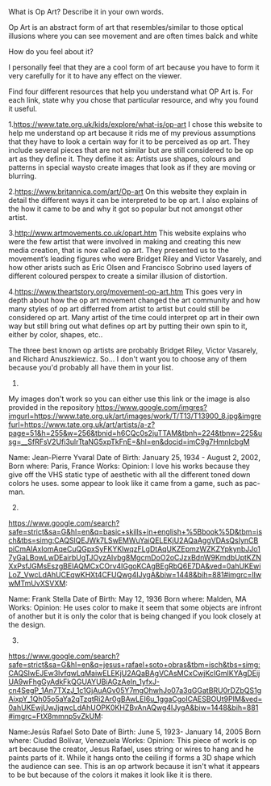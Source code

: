 What is Op Art? Describe it in your own words.

Op Art is an abstract form of art that resembles/similar to those optical illusions where you can see movement and are 
often times balck and white

How do you feel about it?

I personally feel that they are a cool form of art because you have to form it very carefully for it to have any effect
on the viewer.

Find four different resources that help you understand what OP Art is. For each link, state why you chose that particular
resource, and why you found it useful.

1.https://www.tate.org.uk/kids/explore/what-is/op-art
I chose this website to help me understand op art because it rids me of my previous assumptions that they have to look a
certain way for it to be perceived as op art. They include several pieces that are not similar but are still considered to
be op art as they define it. They define it as: Artists use shapes, colours and patterns in special waysto create images
that look as if they are moving or blurring.

2.https://www.britannica.com/art/Op-art
On this website they explain in detail the different ways it can be interpreted to be op art. I also explains of the how
it came to be and why it got so popular but not amongst other artist.

3.http://www.artmovements.co.uk/opart.htm
This website explains who were the few artist that were involved in making and creating this new media creation, that is
now called op art. They presented us to the movement’s leading figures who were Bridget Riley and Victor Vasarely, and how
other arists such as Eric Olsen and Francisco Sobrino used layers of different coloured perspex to create a similar illusion
of distortion.

4.https://www.theartstory.org/movement-op-art.htm
This goes very in depth about how the op art movement changed the art community and how many styles of op art differred from
artist to artist but could still be considered op art. Many artist of the time could interpret op art in their own way but
still bring out what defines op art by putting their own spin to it, either by color, shapes, etc..

The three best known op artists are probably Bridget Riley, Victor Vasarely, and Richard Anuszkiewicz.
So... I don't want you to choose any of them because you'd probably all have them in your list.

1.
My images don't work so you can either use this link or the image is also provided in the repository 
https://www.google.com/imgres?imgurl=https://www.tate.org.uk/art/images/work/T/T13/T13900_8.jpg&imgrefurl=https://www.tate.org.uk/art/artists/a-z?page=51&h=255&w=256&tbnid=h6CQc0s2juTTAM&tbnh=224&tbnw=225&usg=__SfRFsV2Ufi3ulrTtaNG5xpTkFnE=&hl=en&docid=imC9g7HmnIcbgM


Name: Jean-Pierre Yvaral
Date of Birth: January 25, 1934 - August 2, 2002,
Born where: Paris, France
Works: 
Opinion:
I love his works because they give off the VHS static type of aesthetic with all the different toned down colors he uses. some appear to look like it came from a game, such as pac-man.

2.
https://www.google.com/search?safe=strict&sa=G&hl=en&q=basic+skills+in+english+%5Bbook%5D&tbm=isch&tbs=simg:CAQSlQEJWk7LSwEMWuYaiQELEKjU2AQaAggVDAsQsIynCBpiCmAIAxIomAqeCuQGpxSyFKYKlwqzFLgDtAqUKZEpmzWZKZYpkynbJJo17yGaLBowLwDEairbUgTJOyzAlvbg8MgcmDoO2oCJzxBdnW9KmdbUptKZNXxPsfJGMsEszgBEIAQMCxCOrv4IGgoKCAgBEgRbQ6E7DA&ved=0ahUKEwiLoZ_VwcLdAhUCEqwKHXt4CFUQwg4IJygA&biw=1448&bih=881#imgrc=IIwwMTmUvXSVXM:

Name: Frank Stella
Date of Birth: May 12, 1936
Born where: Malden, MA
Works:
Opinion:
He uses color to make it seem that some objects are infront of another but it is only the color that is being changed if you look closely at the design.

3.
https://www.google.com/search?safe=strict&sa=G&hl=en&q=jesus+rafael+soto+obras&tbm=isch&tbs=simg:CAQSlwEJEw3lvfqwLqMaiwELEKjU2AQaBAgVCAsMCxCwjKcIGmIKYAgDEijUA9wFhgGyAdkFkQGUAYUBiAGzAeIn_1yfxJ-cn4SegP_1An7TXzJ_1c1GjAuAGv05Y7mgOhwhJo07a3qGGatBRU0rDZbQS1gAixpY_1Qh05o5aYa2qTzqtRi2Ar0gBAwLEI6u_1ggaCgoICAESBOUt9PIM&ved=0ahUKEwjUwJjqwcLdAhUOPK0KHZBvAnAQwg4IJygA&biw=1448&bih=881#imgrc=FtX8mmnp5vZkUM:

Name:Jesús Rafael Soto
Date of Birth: June 5, 1923- January 14, 2005
Born where: Ciudad Bolívar, Venezuela 
Works:
Opinion:
This piece of work is op art because the creator, Jesus Rafael, uses string or wires to hang and he paints parts of it. While it hangs onto the ceiling if forms a 3D shape which the audience can see. This is an op artwork because it isn't what it appears to be but because of the colors it makes it look like it is there.
